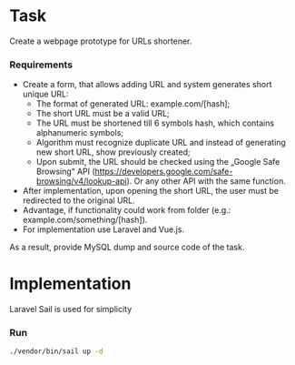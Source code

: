 # Task

Create a webpage prototype for URLs shortener.

### Requirements

* Create a form, that allows adding URL and system generates short unique URL:
  * The format of generated URL: example.com/[hash];
  * The short URL must be a valid URL;
  * The URL must be shortened till 6 symbols hash, which contains alphanumeric symbols;
  * Algorithm must recognize duplicate URL and instead of generating new short URL, show previously
  created;
  * Upon submit, the URL should be checked using the „Google Safe Browsing“ API
(https://developers.google.com/safe-browsing/v4/lookup-api). Or any other API with the same
function.
* After implementation, upon opening the short URL, the user must be redirected to the original URL.
* Advantage, if functionality could work from folder (e.g.: example.com/something/[hash]).
* For implementation use Laravel and Vue.js.

As a result, provide MySQL dump and source code of the task.

# Implementation

Laravel Sail is used for simplicity

### Run

```bash
./vendor/bin/sail up -d
```

